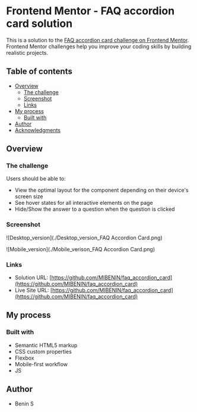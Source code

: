 # Frontend Mentor - FAQ accordion card solution

This is a solution to the [FAQ accordion card challenge on Frontend Mentor](https://www.frontendmentor.io/challenges/faq-accordion-card-XlyjD0Oam). Frontend Mentor challenges help you improve your coding skills by building realistic projects.

## Table of contents

- [Overview](#overview)
  - [The challenge](#the-challenge)
  - [Screenshot](#screenshot)
  - [Links](#links)
- [My process](#my-process)
  - [Built with](#built-with)
- [Author](#author)
- [Acknowledgments](#acknowledgments)

## Overview

### The challenge

Users should be able to:

- View the optimal layout for the component depending on their device's screen size
- See hover states for all interactive elements on the page
- Hide/Show the answer to a question when the question is clicked

### Screenshot

![Desktop_version](./Desktop_version_FAQ Accordion Card.png)

![Mobile_version](./Mobile_verison_FAQ Accordion Card.png)

### Links

- Solution URL: [https://github.com/MIBENIN/faq_accordion_card](https://github.com/MIBENIN/faq_accordion_card)
- Live Site URL: [https://github.com/MIBENIN/faq_accordion_card](https://github.com/MIBENIN/faq_accordion_card)

## My process

### Built with

- Semantic HTML5 markup
- CSS custom properties
- Flexbox
- Mobile-first workflow
- JS

## Author

- Benin S

